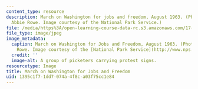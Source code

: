 ```yaml
---
content_type: resource
description: March on Washington for jobs and freedom, August 1963. (Photograph by
  Abbie Rowe. Image courtesy of the National Park Service.)
file: /media/https%3A/open-learning-course-data-rc.s3.amazonaws.com/17-509-social-movements-in-comparative-perspective-spring-2005/1395c1f71dd7074a4f8ca03f75cc1e84_17-509s05.jpg
file_type: image/jpeg
image_metadata:
  caption: March on Washington for Jobs and Freedom, August 1963. (Photograph by Abbie
    Rowe. Image courtesy of the [National Park Service](http://www.nps.gov/).)
  credit: ''
  image-alt: A group of picketers carrying protest signs.
resourcetype: Image
title: March on Washington for Jobs and Freedom
uid: 1395c1f7-1dd7-074a-4f8c-a03f75cc1e84
---
```

